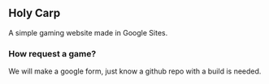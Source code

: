 ## Holy Carp
A simple gaming website made in Google Sites.

### How request a game?
We will make a google form, just know a github repo with a build is needed.

